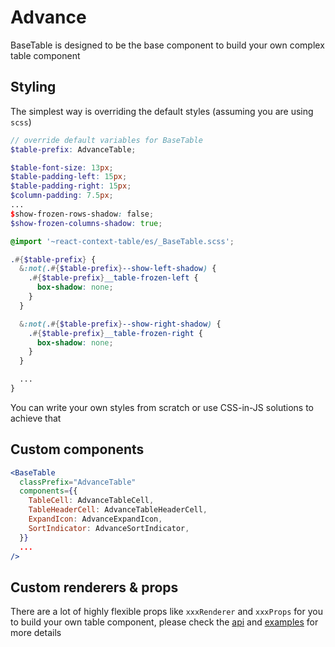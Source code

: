 # Advance

BaseTable is designed to be the base component to build your own complex table component

## Styling

The simplest way is overriding the default styles (assuming you are using `scss`)

```scss
// override default variables for BaseTable
$table-prefix: AdvanceTable;

$table-font-size: 13px;
$table-padding-left: 15px;
$table-padding-right: 15px;
$column-padding: 7.5px;
...
$show-frozen-rows-shadow: false;
$show-frozen-columns-shadow: true;

@import '~react-context-table/es/_BaseTable.scss';

.#{$table-prefix} {
  &:not(.#{$table-prefix}--show-left-shadow) {
    .#{$table-prefix}__table-frozen-left {
      box-shadow: none;
    }
  }

  &:not(.#{$table-prefix}--show-right-shadow) {
    .#{$table-prefix}__table-frozen-right {
      box-shadow: none;
    }
  }

  ...
}
```

You can write your own styles from scratch or use CSS-in-JS solutions to achieve that

## Custom components

```jsx
<BaseTable
  classPrefix="AdvanceTable"
  components={{
    TableCell: AdvanceTableCell,
    TableHeaderCell: AdvanceTableHeaderCell,
    ExpandIcon: AdvanceExpandIcon,
    SortIndicator: AdvanceSortIndicator,
  }}
  ...
/>
```

## Custom renderers & props

There are a lot of highly flexible props like `xxxRenderer` and `xxxProps` for you to build your own table component, please check the [api](https://autodesk.github.io/react-context-table/api) and [examples](https://autodesk.github.io/react-context-table/examples) for more details
